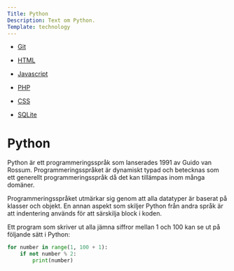 ```yaml
---
Title: Python
Description: Text om Python.
Template: technology
---
```


<div class="side-bar" markdown="1">

* [Git](git)

* [HTML](html)

* [Javascript](javascript)

* [PHP](php)

* [CSS](css)

* [SQLite](sqlite)

</div>

<div class="not-side" markdown="1">

Python
==========================

Python är ett programmeringsspråk som lanserades 1991 av Guido van Rossum. Programmeringsspråket är dynamiskt typad och betecknas som ett generellt programmeringsspråk då det kan tillämpas inom många domäner.

Programmeringsspråket utmärkar sig genom att alla datatyper är baserat på klasser och objekt. En annan aspekt som skiljer Python från andra språk är att indentering används för att särskilja block i koden.

Ett program som skriver ut alla jämna siffror mellan 1 och 100 kan se ut på följande sätt i Python:

```python
for number in range(1, 100 + 1):
    if not number % 2:
        print(number)
```
</div>
